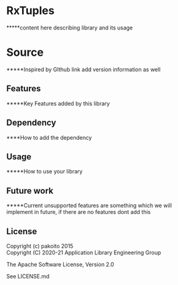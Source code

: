 # RxTuples
*****content here describing library and its usage

# Source
*****Inspired by GIthub link add version information as well 

## Features
*****Key Features added by this library

## Dependency
****How to add the dependency

## Usage
*****How to use your library 

## Future work
*****Current unsupported features are something which we will implement in future, if there are no features dont add this

License
--------
Copyright (c) pakoito 2015 \
Copyright (C) 2020-21 Application Library Engineering Group

The Apache Software License, Version 2.0

See LICENSE.md
